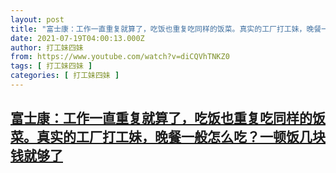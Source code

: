 ```yaml
---
layout: post
title: "富士康：工作一直重复就算了，吃饭也重复吃同样的饭菜。真实的工厂打工妹，晚餐一般怎么吃？一顿饭几块钱就够了"
date: 2021-07-19T04:00:13.000Z
author: 打工妹四妹
from: https://www.youtube.com/watch?v=diCQVhTNKZ0
tags: [ 打工妹四妹 ]
categories: [ 打工妹四妹 ]
---
```

<!--1626667213000-->
[富士康：工作一直重复就算了，吃饭也重复吃同样的饭菜。真实的工厂打工妹，晚餐一般怎么吃？一顿饭几块钱就够了](https://www.youtube.com/watch?v=diCQVhTNKZ0)
------

<div>

</div>
